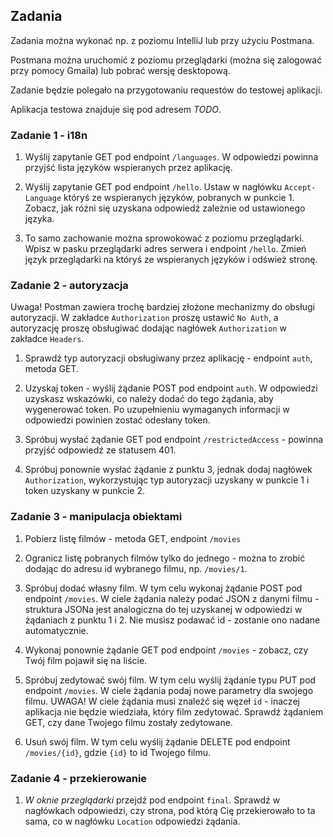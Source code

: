 ## Zadania

Zadania można wykonać np. z poziomu IntelliJ lub przy użyciu Postmana.

Postmana można uruchomić z poziomu przeglądarki (można się zalogować przy pomocy Gmaila) lub pobrać wersję desktopową.

Zadanie będzie polegało na przygotowaniu requestów do testowej aplikacji.

Aplikacja testowa znajduje się pod adresem *TODO*.

### Zadanie 1 - i18n

1. Wyślij zapytanie GET pod endpoint `/languages`. W odpowiedzi powinna przyjść lista języków wspieranych przez aplikację.

2. Wyślij zapytanie GET pod endpoint `/hello`. Ustaw w nagłówku `Accept-Language` któryś ze wspieranych języków, pobranych w punkcie 1. Zobacz, jak różni się uzyskana odpowiedź zależnie od ustawionego języka.

3. To samo zachowanie można sprowokować z poziomu przeglądarki. Wpisz w pasku przeglądarki adres serwera i endpoint `/hello`. Zmień język przeglądarki na któryś ze wspieranych języków i odśwież stronę.

### Zadanie 2 - autoryzacja

Uwaga! Postman zawiera trochę bardziej złożone mechanizmy do obsługi autoryzacji. W zakładce `Authorization` proszę ustawić `No Auth`, a autoryzację proszę obsługiwać dodając nagłówek `Authorization` w zakładce `Headers`.

1. Sprawdź typ autoryzacji obsługiwany przez aplikację - endpoint `auth`, metoda GET.

2. Uzyskaj token - wyślij żądanie POST pod endpoint `auth`. W odpowiedzi uzyskasz wskazówki, co należy dodać do tego żądania, aby wygenerować token. Po uzupełnieniu wymaganych informacji w odpowiedzi powinien zostać odesłany token.

3. Spróbuj wysłać żądanie GET pod endpoint `/restrictedAccess` - powinna przyjść odpowiedź ze statusem 401.

4. Spróbuj ponownie wysłać żądanie z punktu 3, jednak dodaj nagłówek `Authorization`, wykorzystując typ autoryzacji uzyskany w punkcie 1 i token uzyskany w punkcie 2.

### Zadanie 3 - manipulacja obiektami

1. Pobierz listę filmów - metoda GET, endpoint `/movies`

2. Ogranicz listę pobranych filmów tylko do jednego - można to zrobić dodając do adresu id wybranego filmu, np. `/movies/1`.

3. Spróbuj dodać własny film. W tym celu wykonaj żądanie POST pod endpoint `/movies`. W ciele żądania należy podać JSON z danymi filmu - struktura JSONa jest analogiczna do tej uzyskanej w odpowiedzi w żądaniach z punktu 1 i 2. Nie musisz podawać id - zostanie ono nadane automatycznie.

4. Wykonaj ponownie żądanie GET pod endpoint `/movies` - zobacz, czy Twój film pojawił się na liście.

5. Spróbuj zedytować swój film. W tym celu wyślij żądanie typu PUT pod endpoint `/movies`. W ciele żądania podaj nowe parametry dla swojego filmu. UWAGA! W ciele żądania musi znaleźć się węzeł `id` - inaczej aplikacja nie będzie wiedziała, który film zedytować. Sprawdź żądaniem GET, czy dane Twojego filmu zostały zedytowane.

6. Usuń swój film. W tym celu wyślij żądanie DELETE pod endpoint `/movies/{id}`, gdzie `{id}` to id Twojego filmu.

### Zadanie 4 - przekierowanie

1. *W oknie przeglądarki* przejdź pod endpoint `final`. Sprawdź w nagłówkach odpowiedzi, czy strona, pod którą Cię przekierowało to ta sama, co w nagłówku `Location` odpowiedzi żądania.